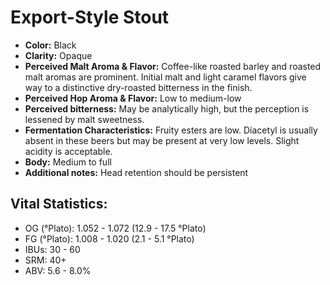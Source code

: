 # Export-Style Stout

- **Color:** Black
- **Clarity:** Opaque
- **Perceived Malt Aroma & Flavor:** Coffee-like roasted barley and roasted malt aromas are prominent. Initial malt and light caramel flavors give way to a distinctive dry-roasted bitterness in the finish.
- **Perceived Hop Aroma & Flavor:** Low to medium-low
- **Perceived bitterness:** May be analytically high, but the perception is lessened by malt sweetness.
- **Fermentation Characteristics:** Fruity esters are low. Diacetyl is usually absent in these beers but may be present at very low levels. Slight acidity is acceptable.
- **Body:** Medium to full
- **Additional notes:** Head retention should be persistent

## Vital Statistics:

- OG (°Plato): 1.052 - 1.072 (12.9 - 17.5 °Plato)
- FG (°Plato): 1.008 - 1.020 (2.1 - 5.1 °Plato)
- IBUs: 30 - 60
- SRM: 40+
- ABV: 5.6 - 8.0% 
